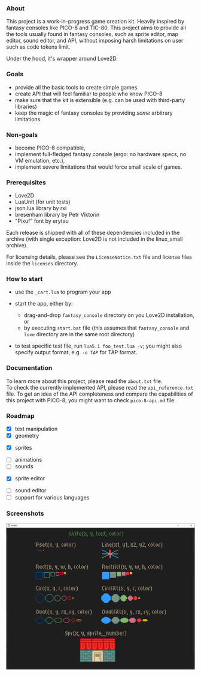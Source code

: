 ### About

This project is a work-in-progress game creation kit. Heavily inspired by fantasy consoles like PICO-8 and TIC-80. This project aims to provide all the tools usually found in fantasy consoles, such as sprite editor, map editor, sound editor, and API, without imposing harsh limitations on user such as code tokens limit.

Under the hood, it's wrapper around Love2D.

### Goals

- provide all the basic tools to create simple games
- create API that will feel familiar to people who know PICO-8
- make sure that the kit is extensible (e.g. can be used with third-party libraries)
- keep the magic of fantasy consoles by providing *some* arbitrary limitations

### Non-goals

- become PICO-8 compatible,
- implement full-fledged fantasy console (ergo: no hardware specs, no VM emulation, etc.),
- implement severe limitations that would force small scale of games.

### Prerequisites

- Love2D
- LuaUnit (for unit tests)
- json.lua library by rxi
- bresenham library by Petr Viktorin
- "Pixuf" font by erytau

Each release is shipped with all of these dependencies included in the archive (with single exception: Love2D is not included in the linux_small archive).

For licensing details, please see the `LicenseNotice.txt` file and license files inside the `licenses` directory.

### How to start

- use the `_cart.lua` to program your app
- start the app, either by:
	- drag-and-drop `fantasy_console` directory on you Love2D installation, or
	- by executing `start.bat` file (this assumes that `fantasy_console` and `love` directory are in the same root directory)

- to test specific test file, run `lua5.1 foo_test.lua -v`; you might also specify output format, e.g. `-o TAP` for TAP format.

### Documentation

To learn more about this project, please read the `about.txt` file.  
To check the currently implemented API, please read the `api_reference.txt` file.
To get an idea of ​​the API completeness and compare the capabilities of this project with PICO-8, you might want to check `pico-8-api.md` file.

### Roadmap

- [x] text manipulation
- [x] geometry
* [x] sprites
- [ ] animations
- [ ] sounds
* [x] sprite editor
- [ ] sound editor
- [ ] support for various languages

### Screenshots

![alt text](images/drawing_api.png)

